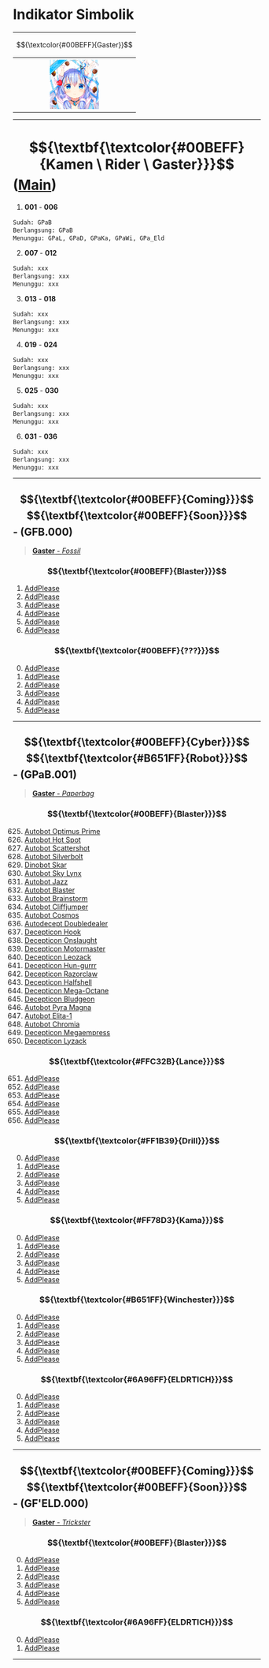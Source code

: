 # Indikator Simbolik
<div align="center">
<table style="margin-left: auto; margin-right: auto;"><tr>
  <td><p align="center">
    $${\textcolor{#00BEFF}{Gaster}}$$
  </p></td></tr><tr><th>
    <img src="https://github.com/Minecube1510/s4mpl3_m3m0ry/blob/main/B1-Main_Images_Storage/B1.001-BTC_Symbols/a01_GFB.png", width="100">
  </th></tr>
</table>
</div>

---
# $${\textbf{\textcolor{#00BEFF}{Kamen \ Rider \ Gaster}}}$$ ([Main](https://github.com/Minecube1510/s4mpl3_m3m0ry/tree/main/A1-Main_Samples_Abouts/a1_B001-KR_Gaster))

1. **001** - **006**
```
Sudah: GPaB
Berlangsung: GPaB
Menunggu: GPaL, GPaD, GPaKa, GPaWi, GPa_Eld
```

2. **007** - **012**
```
Sudah: xxx
Berlangsung: xxx
Menunggu: xxx
```

3. **013** - **018**
```
Sudah: xxx
Berlangsung: xxx
Menunggu: xxx
```

4. **019** - **024**
```
Sudah: xxx
Berlangsung: xxx
Menunggu: xxx
```

5. **025** - **030**
```
Sudah: xxx
Berlangsung: xxx
Menunggu: xxx
```

6. **031** - **036**
```
Sudah: xxx
Berlangsung: xxx
Menunggu: xxx
```

---
## $${\textbf{\textcolor{#00BEFF}{Coming}}}$$ $${\textbf{\textcolor{#00BEFF}{Soon}}}$$ - (GFB.000)
> [**Gaster** - *Fossil*](https://github.com/Minecube1510/s4mpl3_m3m0ry/tree/main/A1-Main_Samples_Abouts/a1_B001-KR_Gaster/b11_T011-Gaster_Fossil)

### $${\textbf{\textcolor{#00BEFF}{Blaster}}}$$
1. [AddPlease](CS)
2. [AddPlease](CS)
3. [AddPlease](CS)
4. [AddPlease](CS)
5. [AddPlease](CS)
6. [AddPlease](CS)

### $${\textbf{\textcolor{#00BEFF}{???}}}$$
000. [AddPlease](CS)
000. [AddPlease](CS)
000. [AddPlease](CS)
000. [AddPlease](CS)
000. [AddPlease](CS)
000. [AddPlease](CS)

---
## $${\textbf{\textcolor{#00BEFF}{Cyber}}}$$ $${\textbf{\textcolor{#B651FF}{Robot}}}$$ - (GPaB.001)
> [**Gaster** - *Paperbag*](https://github.com/Minecube1510/s4mpl3_m3m0ry/tree/main/A1-Main_Samples_Abouts/a1_B001-KR_Gaster/b15_T015-Gaster_Paperbag)

### $${\textbf{\textcolor{#00BEFF}{Blaster}}}$$
625. [Autobot Optimus Prime](https://github.com/Minecube1510/s4mpl3_m3m0ry/blob/main/A1-Main_Samples_Abouts/a1_B001-KR_Gaster/b15_T015-Gaster_Paperbag/c151_C151-Gaster_Paperbag'Blaster/c151_GPa'B-0625'54Oa.md)
626. [Autobot Hot Spot](https://github.com/Minecube1510/s4mpl3_m3m0ry/blob/main/A1-Main_Samples_Abouts/a1_B001-KR_Gaster/b15_T015-Gaster_Paperbag/c151_C151-Gaster_Paperbag'Blaster/c151_GPa'B-0626'30Hb.md)
627. [Autobot Scattershot](CS)
628. [Autobot Silverbolt](CS)
629. [Dinobot Skar](CS)
630. [Autobot Sky Lynx](CS)
631. [Autobot Jazz](CS)
632. [Autobot Blaster](CS)
633. [Autobot Brainstorm](CS)
634. [Autobot Cliffjumper](CS)
635. [Autobot Cosmos](CS)
636. [Autodecept Doubledealer](CS)
637. [Decepticon Hook](CS)
638. [Decepticon Onslaught](CS)
639. [Decepticon Motormaster](CS)
640. [Decepticon Leozack](CS)
641. [Decepticon Hun-gurrr](CS)
642. [Decepticon Razorclaw](CS)
643. [Decepticon Halfshell](CS)
644. [Decepticon Mega-Octane](CS)
645. [Decepticon Bludgeon](CS)
646. [Autobot Pyra Magna](CS)
647. [Autobot Elita-1](CS)
648. [Autobot Chromia](CS)
649. [Decepticon Megaempress](CS)
650. [Decepticon Lyzack](https://github.com/Minecube1510/s4mpl3_m3m0ry/blob/main/A1-Main_Samples_Abouts/a1_B001-KR_Gaster/b15_T015-Gaster_Paperbag/c151_C151-Gaster_Paperbag'Blaster/c151_GPa'B-0650'33Lz.md)

### $${\textbf{\textcolor{#FFC32B}{Lance}}}$$
651. [AddPlease](CS)
652. [AddPlease](CS)
653. [AddPlease](CS)
654. [AddPlease](CS)
655. [AddPlease](CS)
656. [AddPlease](CS)

### $${\textbf{\textcolor{#FF1B39}{Drill}}}$$
000. [AddPlease](CS)
000. [AddPlease](CS)
000. [AddPlease](CS)
000. [AddPlease](CS)
000. [AddPlease](CS)
000. [AddPlease](CS)

### $${\textbf{\textcolor{#FF78D3}{Kama}}}$$
000. [AddPlease](CS)
000. [AddPlease](CS)
000. [AddPlease](CS)
000. [AddPlease](CS)
000. [AddPlease](CS)
000. [AddPlease](CS)

### $${\textbf{\textcolor{#B651FF}{Winchester}}}$$
000. [AddPlease](CS)
000. [AddPlease](CS)
000. [AddPlease](CS)
000. [AddPlease](CS)
000. [AddPlease](CS)
000. [AddPlease](CS)

### $${\textbf{\textcolor{#6A96FF}{ELDRTICH}}}$$
000. [AddPlease](CS)
000. [AddPlease](CS)
000. [AddPlease](CS)
000. [AddPlease](CS)
000. [AddPlease](CS)
000. [AddPlease](CS)

---
## $${\textbf{\textcolor{#00BEFF}{Coming}}}$$ $${\textbf{\textcolor{#00BEFF}{Soon}}}$$ - (GF'ELD.000)
> [**Gaster** - *Trickster*](CS)

### $${\textbf{\textcolor{#00BEFF}{Blaster}}}$$
000. [AddPlease](CS)
000. [AddPlease](CS)
000. [AddPlease](CS)
000. [AddPlease](CS)
000. [AddPlease](CS)
000. [AddPlease](CS)

### $${\textbf{\textcolor{#6A96FF}{ELDRTICH}}}$$
000. [AddPlease](CS)
936. [AddPlease](CS)
---
